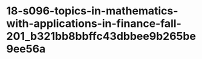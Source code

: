 # 18-s096-topics-in-mathematics-with-applications-in-finance-fall-201_b321bb8bbffc43dbbee9b265be9ee56a